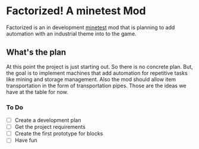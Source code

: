 # Factorized! A minetest Mod

Factorized is an in development [minetest](https://www.minetest.net/) mod that is planning to add automation with an industrial theme into to the game.

## What's the plan

At this point the project is just starting out. So there is no concrete plan. But, the goal is to implement machines that add automation for repetitive tasks like mining and storage management. Also the mod should allow item transportation in the form of transportation pipes. Those are the ideas we have at the table for now.

### To Do

- [ ] Create a development plan
- [ ] Get the project requirements
- [ ] Create the first prototype for blocks
- [ ] Have fun
